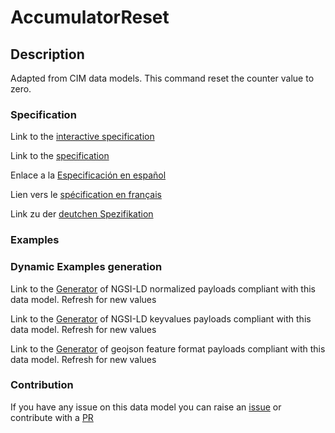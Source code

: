 # AccumulatorReset

## Description 

Adapted from CIM data models. This command reset the counter value to zero.
### Specification

Link to the [interactive specification](https://swagger.lab.fiware.org/?url=https://smart-data-models.github.io/dataModel.EnergyCIM/AccumulatorReset/swagger.yaml)

Link to the [specification](https://smart-data-models.github.io/dataModel.EnergyCIM/AccumulatorReset/doc/spec.md)

Enlace a la [Especificación en español](https://smart-data-models.github.io/dataModel.EnergyCIM/AccumulatorReset/doc/spec_ES.md)

Lien vers le [spécification en français](https://smart-data-models.github.io/dataModel.EnergyCIM/AccumulatorReset/doc/spec_FR.md)

Link zu der [deutchen Spezifikation](https://smart-data-models.github.io/dataModel.EnergyCIM/AccumulatorReset/doc/spec_DE.md)
### Examples
### Dynamic Examples generation

Link to the [Generator](https://smartdatamodels.org/extra/ngsi-ld_generator_v0.92.php?schemaUrl=https://raw.githubusercontent.com/smart-data-models/dataModel.EnergyCIM/master/AccumulatorReset/schema.json&email=info@smartdatamodels.org) of NGSI-LD normalized payloads compliant with this data model. Refresh for new values

Link to the [Generator](https://smartdatamodels.org/extra/ngsi-ld_generator_keyvalues_v0.92.php?schemaUrl=https://raw.githubusercontent.com/smart-data-models/dataModel.EnergyCIM/master/AccumulatorReset/schema.json&email=info@smartdatamodels.org) of NGSI-LD keyvalues payloads compliant with this data model. Refresh for new values

Link to the [Generator](https://smartdatamodels.org/extra/geojson_features_generator_v1.0.php?schemaUrl=https://raw.githubusercontent.com/smart-data-models/dataModel.EnergyCIM/master/AccumulatorReset/schema.json&email=info@smartdatamodels.org) of geojson feature format payloads compliant with this data model. Refresh for new values
### Contribution

 If you have any issue on this data model you can raise an [issue](https://github.com/smart-data-models/dataModel.EnergyCIM/issues)  or contribute with a [PR](https://github.com/smart-data-models/dataModel.EnergyCIM/pulls)